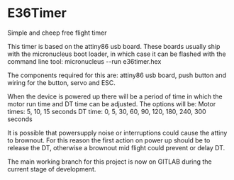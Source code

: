 # E36Timer
Simple and cheep free flight timer

This timer is based on the attiny86 usb board. These boards usually ship with the micronucleus boot loader, in which case it can be flashed with the command line tool: micronucleus --run e36timer.hex

The components required for this are: attiny86 usb board, push button and wiring for the button, servo and ESC.

When the device is powered up there will be a period of time in which the motor run time and DT time can be adjusted. The options will be: 
Motor times: 5, 10, 15 seconds
DT time: 0, 5, 30, 60, 90, 120, 180, 240, 300 seconds

It is possible that powersupply noise or interruptions could cause the attiny to brownout. For this reason the first action on power up should be to release the DT, otherwise a brownout mid flight could prevent or delay DT.

The main working branch for this project is now on GITLAB during the current stage of development.
